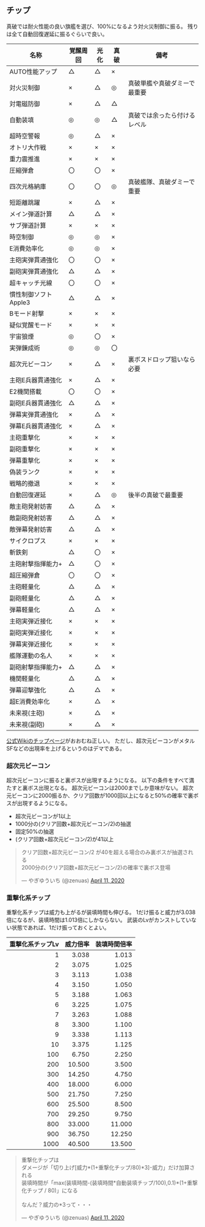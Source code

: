 ## チップ

真破では耐火性能の良い旗艦を選び、100%になるよう対火災制御に振る。
残りは全て自動回復遅延に振るぐらいで良い。

| 名称                 | 覚醒周回 | 光化 | 真破 | 備考                         |
|----------------------|----------|------|------|------------------------------|
| AUTO性能アップ       | △       | △   | ×   |                              |
| 対火災制御           | ×       | △   | ◎   | 真破単艦や真破ダミーで最重要 |
| 対電磁防御           | ×       | △   | △   |                              |
| 自動装填             | ◎       | ◎   | △   | 真破では余ったら付けるレベル |
| 超時空警報           | ◎       | △   | ×   |                              |
| オトリ大作戦         | ×       | ×   | ×   |                              |
| 重力震推進           | ×       | ×   | ×   |                              |
| 圧縮弾倉             | 〇       | 〇   | ×   |                              |
| 四次元格納庫         | 〇       | 〇   | ◎   | 真破艦隊、真破ダミーで重要   |
| 短距離跳躍           | ×       | △   | ×   |                              |
| メイン弾道計算       | △       | △   | ×   |                              |
| サブ弾道計算         | ×       | ×   | ×   |                              |
| 時空制御             | ◎       | ◎   | ×   |                              |
| E消費効率化          | ◎       | ◎   | ×   |                              |
| 主砲実弾貫通強化     | 〇       | 〇   | ×   |                              |
| 副砲実弾貫通強化     | △       | △   | ×   |                              |
| 超キャッチ光線       | 〇       | 〇   | ×   |                              |
| 慣性制御ソフトApple3 | △       | △   | ×   |                              |
| Bモード射撃          | ×       | ×   | ×   |                              |
| 疑似覚醒モード       | ×       | ×   | ×   |                              |
| 宇宙狼煙             | ◎       | 〇   | ×   |                              |
| 実弾錬成術           | ◎       | ◎   | 〇   |                              |
| 超次元ビーコン       | ×       | △   | ×   | 裏ボスドロップ狙いなら必要   |
| 主砲E兵器貫通強化    | ×       | △   | ×   |                              |
| E2機関搭載           | 〇       | 〇   | ×   |                              |
| 副砲E兵器貫通強化    | △       | △   | ×   |                              |
| 弾幕実弾貫通強化     | ×       | △   | ×   |                              |
| 弾幕E兵器貫通強化    | ×       | △   | ×   |                              |
| 主砲重撃化           | ×       | ×   | ×   |                              |
| 副砲重撃化           | ×       | ×   | ×   |                              |
| 弾幕重撃化           | ×       | ×   | ×   |                              |
| 偽装ランク           | ×       | ×   | ×   |                              |
| 戦略的撤退           | ×       | ×   | ×   |                              |
| 自動回復遅延         | ×       | △   | ◎   | 後半の真破で最重要           |
| 敵主砲発射妨害       | △       | △   | ×   |                              |
| 敵副砲発射妨害       | △       | △   | ×   |                              |
| 敵弾幕発射妨害       | △       | △   | ×   |                              |
| サイクロプス         | ×       | ×   | ×   |                              |
| 斬鉄剣               | △       | 〇   | ×   |                              |
| 主砲射撃指揮能力+    | △       | 〇   | ×   |                              |
| 超圧縮弾倉           | 〇       | 〇   | ×   |                              |
| 主砲軽量化           | △       | △   | ×   |                              |
| 副砲軽量化           | △       | △   | ×   |                              |
| 弾幕軽量化           | △       | △   | ×   |                              |
| 主砲実弾近接化       | ×       | ×   | ×   |                              |
| 副砲実弾近接化       | ×       | ×   | ×   |                              |
| 弾幕実弾近接化       | ×       | ×   | ×   |                              |
| 艦隊運動の名人       | ×       | ×   | ×   |                              |
| 副砲射撃指揮能力+    | △       | △   | ×   |                              |
| 機関軽量化           | △       | △   | ×   |                              |
| 弾幕迎撃強化         | △       | △   | ×   |                              |
| 超E消費効率化        | ×       | △   | ×   |                              |
| 未来視(主砲)         | ×       | △   | ×   |                              |
| 未来視(副砲)         | ×       | △   | ×   |                              |

[公式Wikiのチップページ](https://seesaawiki.jp/spacebattleshipstory/d/%a5%c1%a5%c3%a5%d7)がおおむね正しい。
ただし、超次元ビーコンがメタルSFなどの出現率を上げるというのはデマである。


### 超次元ビーコン

超次元ビーコンに振ると裏ボスが出現するようになる。
以下の条件をすべて満たすと裏ボス出現となる。
超次元ビーコンは2000までしか意味がない。
超次元ビーコンに2000振るか、クリア回数が1000回以上になると50%の確率で裏ボスが出現するようになる。

* 超次元ビーコンが1以上
* 1000分の(クリア回数+超次元ビーコン/2)の抽選
* 固定50%の抽選
* (クリア回数+超次元ビーコン/2)が41以上

<blockquote class="twitter-tweet"><p lang="ja" dir="ltr">クリア回数+超次元ビーコン/2 が40を超える場合のみ裏ボスが抽選される<br>2000分の(クリア回数+超次元ビーコン/2)の確率で裏ボス登場</p>&mdash; やぎゆういち (@zenuas) <a href="https://twitter.com/zenuas/status/1249009047916793859?ref_src=twsrc%5Etfw">April 11, 2020</a></blockquote> <script async src="https://platform.twitter.com/widgets.js" charset="utf-8"></script>


### 重撃化系チップ

重撃化系チップは威力も上がるが装填時間も伸びる。
1だけ振ると威力が3.038倍になるが、装填時間は1.013倍にしかならない。
武装のLvがカンストしていない状態であれば、1だけ振っておくとよい。

| 重撃化系チップLv | 威力倍率 | 装填時間倍率 |
|-----------------:|---------:|-------------:|
|                1 |   3.038  |       1.013  |
|                2 |   3.075  |       1.025  |
|                3 |   3.113  |       1.038  |
|                4 |   3.150  |       1.050  |
|                5 |   3.188  |       1.063  |
|                6 |   3.225  |       1.075  |
|                7 |   3.263  |       1.088  |
|                8 |   3.300  |       1.100  |
|                9 |   3.338  |       1.113  |
|               10 |   3.375  |       1.125  |
|              100 |   6.750  |       2.250  |
|              200 |  10.500  |       3.500  |
|              300 |  14.250  |       4.750  |
|              400 |  18.000  |       6.000  |
|              500 |  21.750  |       7.250  |
|              600 |  25.500  |       8.500  |
|              700 |  29.250  |       9.750  |
|              800 |  33.000  |      11.000  |
|              900 |  36.750  |      12.250  |
|             1000 |  40.500  |      13.500  |

<blockquote class="twitter-tweet"><p lang="ja" dir="ltr">重撃化チップは<br>ダメージが「切り上げ[威力*(1+重撃化チップ/80)*3]-威力」だけ加算される<br>装填時間が「max(装填時間-(装填時間*自動装填チップ/100),0.1)*(1+重撃化チップ / 80)」になる<br><br>なんだ？威力の*3って・・・</p>&mdash; やぎゆういち (@zenuas) <a href="https://twitter.com/zenuas/status/1248872164041707525?ref_src=twsrc%5Etfw">April 11, 2020</a></blockquote> <script async src="https://platform.twitter.com/widgets.js" charset="utf-8"></script>

